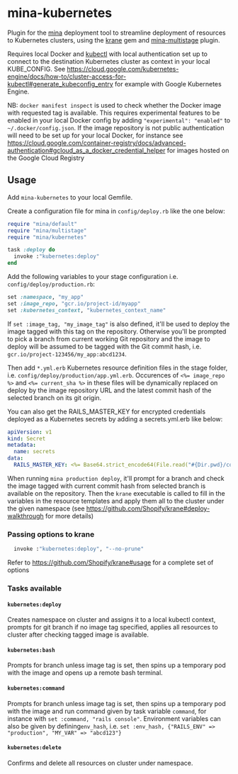 # mina-kubernetes
Plugin for the [mina](https://github.com/mina-deploy/mina) deployment tool to streamline deployment of resources to Kubernetes clusters, using the [krane](https://github.com/Shopify/krane) gem and [mina-multistage](https://github.com/endoze/mina-multistage) plugin.

Requires local Docker and [kubectl](https://cloud.google.com/kubernetes-engine/docs/quickstart) with local authentication set up to connect to the destination Kubernetes cluster as context in your local KUBE_CONFIG. See https://cloud.google.com/kubernetes-engine/docs/how-to/cluster-access-for-kubectl#generate_kubeconfig_entry for example with Google Kubernetes Engine.

NB: `docker manifest inspect` is used to check whether the Docker image with requested tag is available. This requires experimental features to be enabled in your local Docker config by adding `"experimental": "enabled"` to `~/.docker/config.json`.
If the image repository is not public authentication will need to be set up for your local Docker, for instance see https://cloud.google.com/container-registry/docs/advanced-authentication#gcloud_as_a_docker_credential_helper for images hosted on the Google Cloud Registry

## Usage

Add `mina-kubernetes` to your local Gemfile.

Create a configuration file for mina in `config/deploy.rb` like the one below:
```ruby
require "mina/default"
require "mina/multistage"
require "mina/kubernetes"

task :deploy do
  invoke :"kubernetes:deploy"
end
```

Add the following variables to your stage configuration i.e. `config/deploy/production.rb`:
```ruby
set :namespace, "my_app"
set :image_repo, "gcr.io/project-id/myapp"
set :kubernetes_context, "kubernetes_context_name"
```

If `set :image_tag, "my_image_tag"` is also defined, it'll be used to deploy the image tagged with this tag on the repository. Otherwise you'll be prompted to pick a branch from current working Git repository and the image to deploy will be assumed to be tagged with the Git commit hash, i.e. `gcr.io/project-123456/my_app:abcd1234`.

Then add `*.yml.erb` Kubernetes resource definition files in the stage folder, i.e. `config/deploy/production/app.yml.erb`. Occurences of `<%= image_repo %>` and `<%= current_sha %>` in these files will be dynamically replaced on deploy by the image repository URL and the latest commit hash of the selected branch on its git origin.

You can also get the RAILS_MASTER_KEY for encrypted credentials deployed as a Kubernetes secrets by adding a secrets.yml.erb like below:
```yml
apiVersion: v1
kind: Secret
metadata:
  name: secrets
data:
  RAILS_MASTER_KEY: <%= Base64.strict_encode64(File.read("#{Dir.pwd}/config/credentials/production.key").strip) %>
```

When running `mina production deploy`, it'll prompt for a branch and check the image tagged with current commit hash from selected branch is available on the repository. Then the `krane` executable is called to fill in the variables in the resource templates and apply them all to the cluster under the given namespace (see https://github.com/Shopify/krane#deploy-walkthrough for more details)

### Passing options to krane

```ruby
  invoke :"kubernetes:deploy", "--no-prune"
```

Refer to https://github.com/Shopify/krane#usage for a complete set of options

### Tasks available

#### `kubernetes:deploy`

Creates namespace on cluster and assigns it to a local kubectl context, prompts for git branch if no image tag specified, applies all resources to cluster after checking tagged image is available.

#### `kubernetes:bash`

Prompts for branch unless image tag is set, then spins up a temporary pod with the image and opens up a remote bash terminal.

#### `kubernetes:command`

Prompts for branch unless image tag is set, then spins up a temporary pod with the image and run command given by task variable `command`, for instance with `set :command, "rails console"`. Environment variables can also be given by defining`env_hash`, i.e. `set :env_hash, {"RAILS_ENV" => "production", "MY_VAR" => "abcd123"}`

#### `kubernetes:delete`

Confirms and delete all resources on cluster under namespace.
